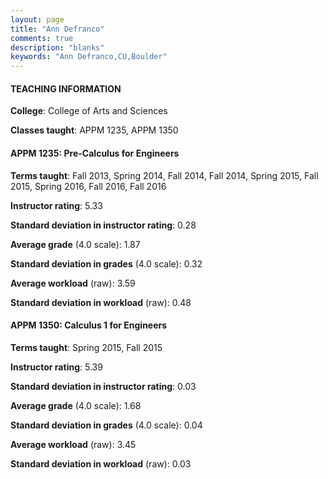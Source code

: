 ```yaml
---
layout: page
title: "Ann Defranco" 
comments: true
description: "blanks"
keywords: "Ann Defranco,CU,Boulder"
---
```

<head>
<script src="https://ajax.googleapis.com/ajax/libs/jquery/2.1.3/jquery.min.js"></script>
<script src="https://dl.dropboxusercontent.com/s/pc42nxpaw1ea4o9/highcharts.js?dl=0"></script>
<!-- <script src="../assets/js/highcharts.js"></script> -->
<style type="text/css">@font-face {
	font-family: "Bebas Neue";
	src: url(https://www.filehosting.org/file/details/544349/BebasNeue Regular.otf) format("opentype");
	}
	h1.Bebas { 
		font-family: "Bebas Neue", Verdana, Tahoma;
	}
</style>
</head>
	   
#### TEACHING INFORMATION

**College**: College of Arts and Sciences

**Classes taught**: APPM 1235, APPM 1350

#### APPM 1235: Pre-Calculus for Engineers

**Terms taught**: Fall 2013, Spring 2014, Fall 2014, Fall 2014, Spring 2015, Fall 2015, Spring 2016, Fall 2016, Fall 2016

**Instructor rating**: 5.33

**Standard deviation in instructor rating**: 0.28

**Average grade** (4.0 scale): 1.87

**Standard deviation in grades** (4.0 scale): 0.32

**Average workload** (raw): 3.59

**Standard deviation in workload** (raw): 0.48

#### APPM 1350: Calculus 1 for Engineers

**Terms taught**: Spring 2015, Fall 2015

**Instructor rating**: 5.39

**Standard deviation in instructor rating**: 0.03

**Average grade** (4.0 scale): 1.68

**Standard deviation in grades** (4.0 scale): 0.04

**Average workload** (raw): 3.45

**Standard deviation in workload** (raw): 0.03

